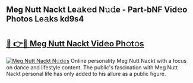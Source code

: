 ## Meg Nutt Nackt Le𝚊k𝚎d N𝚞𝚍e - Part-bNF Vid𝚎o Photos Le𝚊ks kd9s4

# <h2><a href="http://fb2pvq.evod.top/?m=Meg+Nutt+Nackt">🔗 👉🔴 Meg Nutt Nackt Vid𝚎o Ph𝚘t𝚘s</a></h2>

[![Meg Nutt Nackt N𝚞d𝚎s](https://i.imgur.com/8V9OHl7.gif)](http://fb2pvq.evod.top/?m=Meg+Nutt+Nackt)
Online personality Meg Nutt Nackt with a focus on dance and lifestyle content. The public's fascination with Meg Nutt Nackt personal life has only added to his allure as a public figure. 
